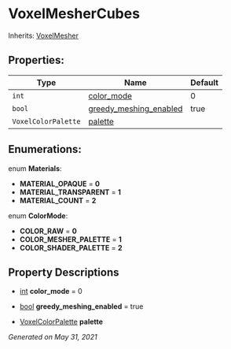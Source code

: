 # VoxelMesherCubes

Inherits: [VoxelMesher](VoxelMesher.md)

## Properties:

| Type                | Name                                                | Default |
| ------------------- | --------------------------------------------------- | ------- |
| `int`               | [color_mode](#i_color_mode)                         | 0       |
| `bool`              | [greedy_meshing_enabled](#i_greedy_meshing_enabled) | true    |
| `VoxelColorPalette` | [palette](#i_palette)                               |

<p></p>

## Enumerations:

enum **Materials**:

- **MATERIAL_OPAQUE** = **0**
- **MATERIAL_TRANSPARENT** = **1**
- **MATERIAL_COUNT** = **2**

enum **ColorMode**:

- **COLOR_RAW** = **0**
- **COLOR_MESHER_PALETTE** = **1**
- **COLOR_SHADER_PALETTE** = **2**

## Property Descriptions

- [int](https://docs.godotengine.org/en/stable/classes/class_int.html)<span id="i_color_mode"></span> **color_mode** = 0

- [bool](https://docs.godotengine.org/en/stable/classes/class_bool.html)<span id="i_greedy_meshing_enabled"></span> **greedy_meshing_enabled** = true

- [VoxelColorPalette](VoxelColorPalette.md)<span id="i_palette"></span> **palette**

_Generated on May 31, 2021_
